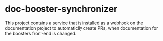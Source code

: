 # doc-booster-synchronizer

This project contains a service that is installed as a webhook on the documentation project to automaticlly create PRs,
when documentation for the boosters front-end is changed.
